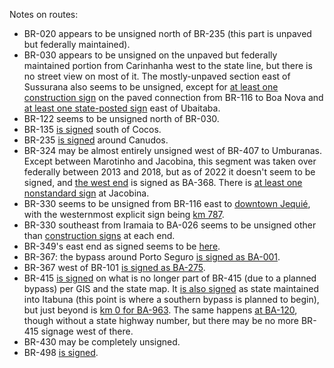 Notes on routes:
* BR-020 appears to be unsigned north of BR-235 (this part is unpaved but federally maintained).
* BR-030 appears to be unsigned on the unpaved but federally maintained portion from Carinhanha west to the state line, but there is no street view on most of it. The mostly-unpaved section east of Sussurana also seems to be unsigned, except for [at least one construction sign](https://www.google.com/maps/@-14.3525118,-40.3320716,3a,15y,153.4h,87.63t/data=!3m6!1e1!3m4!1sECf1Gr5SoK6eGtsW6fLNrA!2e0!7i16384!8i8192?entry=ttu) on the paved connection from BR-116 to Boa Nova and [at least one state-posted sign](https://www.google.com/maps/@-14.2277792,-39.0929345,3a,15y,351.99h,84.46t/data=!3m6!1e1!3m4!1s8zahtKQEmIyxNLzEjlaQhw!2e0!7i16384!8i8192?entry=ttu) east of Ubaitaba.
* BR-122 seems to be unsigned north of BR-030.
* BR-135 [is signed](https://www.google.com/maps/@-14.2761921,-44.5182613,3a,17.6y,205.25h,88.89t/data=!3m6!1e1!3m4!1sAwyvdNA30_WUSpBS5krwog!2e0!7i16384!8i8192?entry=ttu) south of Cocos.
* BR-235 [is signed](https://youtu.be/lGgngPTsxPs?t=127) around Canudos.
* BR-324 may be almost entirely unsigned west of BR-407 to Umburanas. Except between Marotinho and Jacobina, this segment was taken over federally between 2013 and 2018, but as of 2022 it doesn't seem to be signed, and [the west end](https://www.google.com/maps/@-10.7226732,-41.306337,3a,17.7y,286.51h,113.07t/data=!3m6!1e1!3m4!1sDe6Sjxdl5ZMfCN6HcTaDfg!2e0!7i16384!8i8192?entry=ttu) is signed as BA-368. There is [at least one nonstandard sign](https://www.google.com/maps/@-11.1649918,-40.5474246,3a,32y,171.29h,86.29t/data=!3m6!1e1!3m4!1sn4YgarvYgN8WIKzXhM4_bg!2e0!7i16384!8i8192?entry=ttu) at Jacobina.
* BR-330 seems to be unsigned from BR-116 east to [downtown Jequié](https://www.google.com/maps/@-13.8628174,-40.080882,3a,15.6y,132.95h,94.64t/data=!3m6!1e1!3m4!1sr4NgziF2B0Ndn5tK9LGJ4A!2e0!7i16384!8i8192?entry=ttu), with the westernmost explicit sign being [km 787](https://www.google.com/maps/@-13.867498,-40.0660417,3a,35.2y,98.83h,85.66t/data=!3m6!1e1!3m4!1sRu5F4-uKBwC1rIJqeAfpMQ!2e0!7i16384!8i8192?entry=ttu).
* BR-330 southeast from Iramaia to BA-026 seems to be unsigned other than [construction signs](https://www.google.com/maps/@-13.2957742,-40.9522818,3a,16.1y,121.73h,87.01t/data=!3m6!1e1!3m4!1sPwiCY4kBz1aXgmNMWVUkuQ!2e0!7i16384!8i8192?entry=ttu) at each end.
* BR-349's east end as signed seems to be [here](https://www.google.com/maps/@-13.2658664,-43.4115849,3a,32.6y,321.25h,83.22t/data=!3m6!1e1!3m4!1syfJNfC-njszABMdXIzLObA!2e0!7i16384!8i8192?entry=ttu).
* BR-367: the bypass around Porto Seguro [is signed as BA-001](https://www.google.com/maps/@-16.4080969,-39.1047934,3a,27.6y,125.75h,78.82t/data=!3m6!1e1!3m4!1sY6CqXdnV5FeiBdeonFPlZQ!2e0!7i16384!8i8192?entry=ttu).
* BR-367 west of BR-101 [is signed as BA-275](https://www.google.com/maps/@-16.0916534,-39.7192183,3a,15.2y,302.55h,85.8t/data=!3m6!1e1!3m4!1sgbTlVCDcLsmuYRtq3PGyYQ!2e0!7i16384!8i8192?entry=ttu).
* BR-415 [is signed](https://www.google.com/maps/@-14.800375,-39.0665069,3a,26.9y,233.94h,104.11t/data=!3m6!1e1!3m4!1sJvwKaCVosAVLRaS64fDvXQ!2e0!7i16384!8i8192?entry=ttu) on what is no longer part of BR-415 (due to a planned bypass) per GIS and the state map. It [is also signed](https://www.google.com/maps/@-14.7849813,-39.2449779,3a,33.2y,251.65h,82.46t/data=!3m6!1e1!3m4!1siwQFf2xl7Sg3zmfh5E-tvQ!2e0!7i16384!8i8192?entry=ttu) as state maintained into Itabuna (this point is where a southern bypass is planned to begin), but just beyond is [km 0 for BA-963](https://www.google.com/maps/@-14.7866226,-39.2460146,3a,33.8y,166.28h,86.88t/data=!3m6!1e1!3m4!1sel-YquVNULk66ME9oCDNVQ!2e0!7i16384!8i8192?entry=ttu). The same happens [at BA-120](https://www.google.com/maps/@-14.8579184,-39.4178239,3a,39y,257.72h,84.76t/data=!3m6!1e1!3m4!1sYFM2moZSoTt3aL7YNWPDzg!2e0!7i16384!8i8192?entry=ttu), though without a state highway number, but there may be no more BR-415 signage west of there.
* BR-430 may be completely unsigned.
* BR-498 [is signed](https://www.google.com/maps/@-16.8876457,-39.4164507,3a,15.7y,344.44h,84.32t/data=!3m6!1e1!3m4!1sLN3oGyGoFlItV5ko576_3g!2e0!7i13312!8i6656?entry=ttu).
